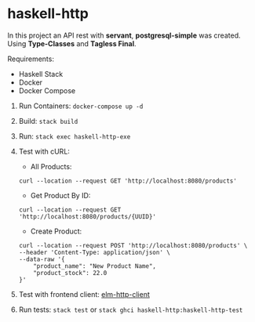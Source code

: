 # haskell-http

In this project an API rest with **servant**, **postgresql-simple** was created. Using **Type-Classes** and **Tagless Final**.

Requirements:

   * Haskell Stack
   * Docker
   * Docker Compose
    
1. Run Containers: `docker-compose up -d`

2. Build: `stack build`

3. Run: `stack exec haskell-http-exe`

4. Test with cURL:

    * All Products:
    ```
    curl --location --request GET 'http://localhost:8080/products'
    ```
   
    * Get Product By ID:
    ```
    curl --location --request GET 'http://localhost:8080/products/{UUID}'
    ``` 
   
    * Create Product:
    ```
    curl --location --request POST 'http://localhost:8080/products' \
    --header 'Content-Type: application/json' \
    --data-raw '{
        "product_name": "New Product Name",
        "product_stock": 22.0
    }'
    ```
   
5. Test with frontend client:
    [elm-http-client](https://github.com/dabliuw22/elm-http-client)
 
6. Run tests:
    `stack test` or `stack ghci haskell-http:haskell-http-test`